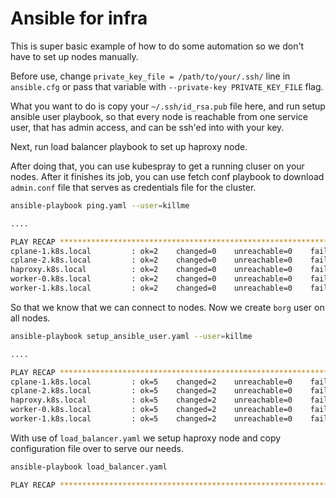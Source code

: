 # Ansible for infra

This is super basic example of how to do some automation so we don't have to set up nodes manually.  

Before use, change `private_key_file = /path/to/your/.ssh/` line in `ansible.cfg` or pass that variable with `--private-key PRIVATE_KEY_FILE` flag.  

What you want to do is copy your `~/.ssh/id_rsa.pub` file here, and run setup ansible user playbook, so that every node is reachable from one service user, that has admin access, and can be ssh'ed into with your key.  

Next, run load balancer playbook to set up haproxy node. 

After doing that, you can use kubespray to get a running cluser on your nodes. After it finishes its job, you can use fetch conf playbook to download `admin.conf` file that serves as credentials file for the cluster.  

```bash
ansible-playbook ping.yaml --user=killme

....

PLAY RECAP *************************************************************************************************************************************cplane-0.k8s.local         : ok=2    changed=0    unreachable=0    failed=0    skipped=0    rescued=0    ignored=0
cplane-1.k8s.local         : ok=2    changed=0    unreachable=0    failed=0    skipped=0    rescued=0    ignored=0
cplane-2.k8s.local         : ok=2    changed=0    unreachable=0    failed=0    skipped=0    rescued=0    ignored=0
haproxy.k8s.local          : ok=2    changed=0    unreachable=0    failed=0    skipped=0    rescued=0    ignored=0
worker-0.k8s.local         : ok=2    changed=0    unreachable=0    failed=0    skipped=0    rescued=0    ignored=0
worker-1.k8s.local         : ok=2    changed=0    unreachable=0    failed=0    skipped=0    rescued=0    ignored=0
```

So that we know that we can connect to nodes. Now we create `borg` user on all nodes.
```bash
ansible-playbook setup_ansible_user.yaml --user=killme

....

PLAY RECAP *************************************************************************************************************************************cplane-0.k8s.local         : ok=5    changed=2    unreachable=0    failed=0    skipped=0    rescued=0    ignored=0
cplane-1.k8s.local         : ok=5    changed=2    unreachable=0    failed=0    skipped=0    rescued=0    ignored=0
cplane-2.k8s.local         : ok=5    changed=2    unreachable=0    failed=0    skipped=0    rescued=0    ignored=0
haproxy.k8s.local          : ok=5    changed=2    unreachable=0    failed=0    skipped=0    rescued=0    ignored=0
worker-0.k8s.local         : ok=5    changed=2    unreachable=0    failed=0    skipped=0    rescued=0    ignored=0
worker-1.k8s.local         : ok=5    changed=2    unreachable=0    failed=0    skipped=0    rescued=0    ignored=0
```

With use of `load_balancer.yaml` we setup haproxy node and copy configuration file over to serve our needs.
```bash
ansible-playbook load_balancer.yaml

PLAY RECAP *************************************************************************************************************************************haproxy.k8s.local          : ok=6    changed=2    unreachable=0    failed=0    skipped=0    rescued=0    ignored=0
```
